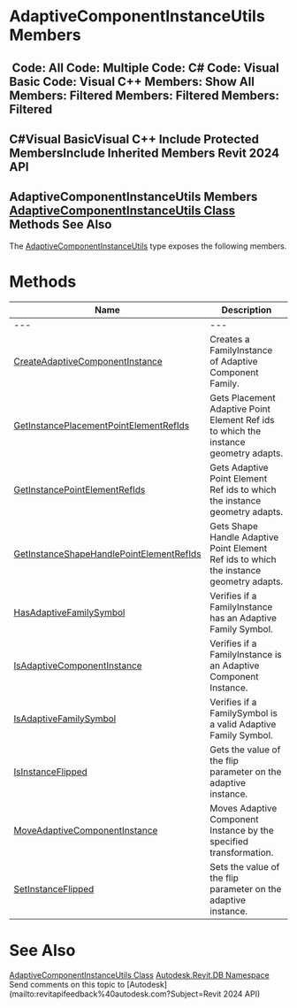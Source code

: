 # AdaptiveComponentInstanceUtils Members

﻿
 Code: All Code: Multiple Code: C# Code: Visual Basic Code: Visual C++  Members: Show All Members: Filtered Members: Filtered Members: Filtered   
---  
C#Visual BasicVisual C++
Include Protected MembersInclude Inherited Members
Revit 2024 API  
---  
AdaptiveComponentInstanceUtils Members  
[AdaptiveComponentInstanceUtils Class](786db8ac-a051-37e4-7b4c-dbf286fe9a7c.md "AdaptiveComponentInstanceUtils Class") Methods See Also  
---  
The [AdaptiveComponentInstanceUtils](786db8ac-a051-37e4-7b4c-dbf286fe9a7c.md "AdaptiveComponentInstanceUtils Class") type exposes the following members.
# Methods
| Name | Description |
| --- | --- |
| --- | --- | --- |
| [CreateAdaptiveComponentInstance](a31f0276-f8e6-4a51-9394-379039e14bb0.md "CreateAdaptiveComponentInstance Method") | Creates a FamilyInstance of Adaptive Component Family. |
| [GetInstancePlacementPointElementRefIds](7991d0f9-e792-94b0-1170-0b8ea27e48ed.md "GetInstancePlacementPointElementRefIds Method") | Gets Placement Adaptive Point Element Ref ids to which the instance geometry adapts. |
| [GetInstancePointElementRefIds](b82a3d28-d5e4-c563-8464-5e901cd3c70c.md "GetInstancePointElementRefIds Method") | Gets Adaptive Point Element Ref ids to which the instance geometry adapts. |
| [GetInstanceShapeHandlePointElementRefIds](c8cdec14-61f6-13f8-b927-deefc131acaf.md "GetInstanceShapeHandlePointElementRefIds Method") | Gets Shape Handle Adaptive Point Element Ref ids to which the instance geometry adapts. |
| [HasAdaptiveFamilySymbol](31a84012-d4b7-69a0-13e5-b77501312b07.md "HasAdaptiveFamilySymbol Method") | Verifies if a FamilyInstance has an Adaptive Family Symbol. |
| [IsAdaptiveComponentInstance](a68bade5-58d9-7fea-5070-5a28bb23e3c9.md "IsAdaptiveComponentInstance Method") | Verifies if a FamilyInstance is an Adaptive Component Instance. |
| [IsAdaptiveFamilySymbol](98893a0e-0648-53c4-af07-ae3cb90de489.md "IsAdaptiveFamilySymbol Method") | Verifies if a FamilySymbol is a valid Adaptive Family Symbol. |
| [IsInstanceFlipped](64d00f70-6761-bc18-166d-f6ea722ef51e.md "IsInstanceFlipped Method") | Gets the value of the flip parameter on the adaptive instance. |
| [MoveAdaptiveComponentInstance](088c995c-1d57-efd5-bc7f-7f9a193018aa.md "MoveAdaptiveComponentInstance Method") | Moves Adaptive Component Instance by the specified transformation. |
| [SetInstanceFlipped](e5da2516-4b63-daf8-ec1a-1d70ad73d2d7.md "SetInstanceFlipped Method") | Sets the value of the flip parameter on the adaptive instance. |

# See Also
[AdaptiveComponentInstanceUtils Class](786db8ac-a051-37e4-7b4c-dbf286fe9a7c.md "AdaptiveComponentInstanceUtils Class")
[Autodesk.Revit.DB Namespace](87546ba7-461b-c646-cbb1-2cb8f5bff8b2.md "Autodesk.Revit.DB Namespace")
Send comments on this topic to [Autodesk](mailto:revitapifeedback%40autodesk.com?Subject=Revit 2024 API)